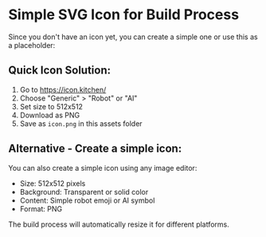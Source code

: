 # Simple SVG Icon for Build Process

Since you don't have an icon yet, you can create a simple one or use this as a placeholder:

## Quick Icon Solution:

1. Go to https://icon.kitchen/
2. Choose "Generic" > "Robot" or "AI"
3. Set size to 512x512
4. Download as PNG
5. Save as `icon.png` in this assets folder

## Alternative - Create a simple icon:

You can also create a simple icon using any image editor:
- Size: 512x512 pixels
- Background: Transparent or solid color
- Content: Simple robot emoji or AI symbol
- Format: PNG

The build process will automatically resize it for different platforms.
